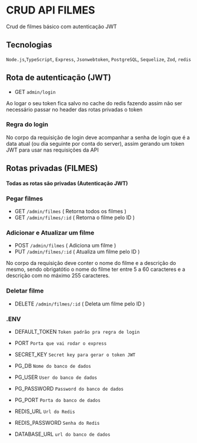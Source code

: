 # CRUD API FILMES
Crud de filmes básico com autenticação JWT

## Tecnologias

`Node.js`,`TypeScript`, `Express`, `Jsonwebtoken`, `PostgreSQL`, `Sequelize`, `Zod`, `redis`

## Rota de autenticação (JWT)
- GET `admin/login`

Ao logar o seu token fica salvo no cache do redis fazendo assim não ser necessário passar no header das rotas privadas o token

### Regra do login

No corpo da requisição de login deve acompanhar a senha de login que é a data atual (ou dia seguinte por conta do server), assim gerando um token JWT para usar nas requisições da API

## Rotas privadas (FILMES)

#### Todas as rotas são privadas (Autenticação JWT)

### Pegar filmes

- GET `/admin/filmes` ( Retorna todos os filmes )
- GET `/admin/filmes/:id` ( Retorna o filme pelo ID )

### Adicionar e Atualizar um filme

- POST `/admin/filmes` ( Adiciona um filme )
- PUT `/admin/filmes/:id` ( Atualiza um filme pelo ID )

No corpo da requisição deve conter o nome do filme e a descrição do mesmo, sendo obrigatótio o nome do filme ter entre 5 a 60 caracteres e a descrição com no máximo 255 caracteres.

### Deletar filme

- DELETE `/admin/filmes/:id` ( Deleta um filme pelo ID )


### .ENV
- DEFAULT_TOKEN `Token padrão pra regra de login`
- PORT `Porta que vai rodar o express`
- SECRET_KEY `Secret key para gerar o token JWT`

- PG_DB `Nome do banco de dados`
- PG_USER `User do banco de dados`
- PG_PASSWORD `Password do banco de dados`
- PG_PORT `Porta do banco de dados`

- REDIS_URL `Url do Redis`
- REDIS_PASSWORD `Senha do Redis`
- DATABASE_URL `url do banco de dados`